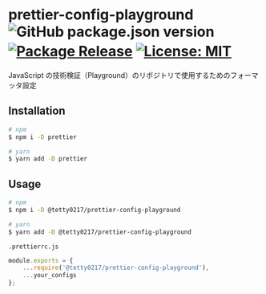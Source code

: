 prettier-config-playground ![GitHub package.json version](https://img.shields.io/github/package-json/v/tetty0217/prettier-config-playground) [![Package Release](https://github.com/tetty0217/prettier-config-playground/actions/workflows/release.yml/badge.svg?branch=main&event=status)](https://github.com/tetty0217/prettier-config-playground/actions/workflows/release.yml) [![License: MIT](https://img.shields.io/badge/License-MIT-yellow.svg)](https://opensource.org/licenses/MIT)　
===================

JavaScript の技術検証（Playground）のリポジトリで使用するためのフォーマッタ設定

## Installation

```sh
# npm
$ npm i -D prettier

# yarn
$ yarn add -D prettier
```

## Usage

```sh
# npm
$ npm i -D @tetty0217/prettier-config-playground

# yarn
$ yarn add -D @tetty0217/prettier-config-playground
```

`.prettierrc.js`
```javascript
module.exports = {
    ...require('@tetty0217/prettier-config-playground'),
    ...your_configs
};

```
